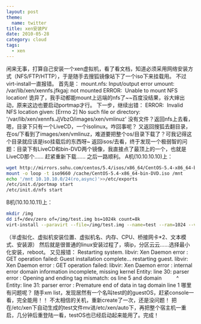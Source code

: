 ```yaml
---
layout: post
theme:
  name: twitter
title: xen安装PV
date: 2010-05-28
category: cloud
tags:
  - xen
---
```


闲来无事，打算自己安装一个xen虚拟机，看了看文档，知道必须采用网络安装方式（NFS/FTP/HTTP），于是随手去搜狐镜像站下了一个iso下来挂载用。
不过virt-install一直报错。
首先是：
    mount.nfs: Input/output error
    umount: /var/lib/xen/xennfs.jfkgaj: not mounted
    ERROR:  Unable to mount NFS location!
诡异了，我手动都能mount上远端的nfs了~~百度没结果，谷大婶出动，原来这边也要启动portmap才行。
下一步，继续出错：
    ERROR:  Invalid NFS location given: [Errno 2] No such file or directory: '/var/lib/xen/xennfs.JjVbzO/images/xen/vmlinuz'
没有文件？返回nfs上去看，嗯，目录下只有一个LiveCD，一个isolinux。咋回事呢？
又返回搜狐去翻目录，在os/下看到了images/xen/vmlinuz，难道要把整个os/目录下载了？可我记得这个目录就应该是iso挂载后的东西呀~
返回isos/去看，终于发现一个极弱智的问题：目录下有LiveCD和bin-DVD两个镜像，我直接点了最顶上的一个，也就是LiveCD那个……
赶紧重新下载……
之后一路顺利。
A机(10.10.10.10)上：
```bash
wget http://mirrors.sohu.com/centos/5.4/isos/x86_64/CentOS-5.4-x86_64-bin-DVD.iso -c
mount -o loop -t iso9660 /cache/CentOS-5.4-x86_64-bin-DVD.iso /mnt
echo '/mnt 10.10.10.0/24(ro,async)'>>/etc/exports
/etc/init.d/portmap start
/etc/init.d/nfs start
```
B机(10.10.10.11)上：
```bash
mkdir /img
dd if=/dev/zero of=/img/test.img bs=1024k count=8k
virt-install --paravirt --file=/img/test.img --name=test --ram=1024 --vcpus=1 --bridge=xenbr0 --bridge=xenbr1 --nographics --location=nfs:10.10.10.10:/mnt
```
（半虚拟化、虚拟机安装位置、虚拟机名、内存、CPU、桥接网卡*2、文本模式、安装源）
然后就是很普通的linux安装过程了，填ip，分区云云……选择最小化安装，reboot。
又见报错：
    Restarting system.
    libvir: Xen Daemon error : GET operation failed: 
    Guest installation complete... restarting guest.
    libvir: Xen Daemon error : GET operation failed: 
    libvir: Xen Daemon error : internal error domain information incomplete, missing kernel
    Entity: line 30: parser error : Opening and ending tag mismatch: os line 5 and domain
    </domain>
             ^
    Entity: line 31: parser error : Premature end of data in tag domain line 1
哪里有问题呢？
随手xm list，发现居然有一个名叫test的的guestOS，赶紧console一看，完全能用！！
不太相信的关机，重新create了一次，还是没问题！
把在/etc/xen下自动生成的test文件mv进/etc/xen/auto下，再把整个宿主机一重启，几分钟后重登陆一看，testOS也已经启动起来能用了。完成！
 
 
